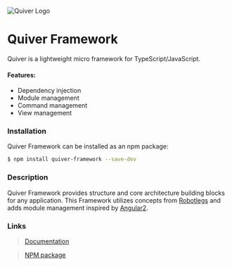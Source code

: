 ![Quiver Logo](https://i.imgur.com/yIMCP49.png)
# Quiver Framework

Quiver is a lightweight micro framework for TypeScript/JavaScript.

#### Features:

* Dependency injection
* Module management
* Command management
* View management

### Installation

Quiver Framework can be installed as an npm package:

```bash
$ npm install quiver-framework --save-dev
```

### Description

Quiver Framework provides structure and core architecture building blocks for any application.
This Framework utilizes concepts from [Robotlegs](http://www.robotlegs.org/) and adds module management inspired by [Angular2](https://angular.io/).

### Links

> [Documentation](https://kristapspelna.github.io/Quiver-Framework/globals.html)

> [NPM package](https://www.npmjs.com/package/quiver-framework)
